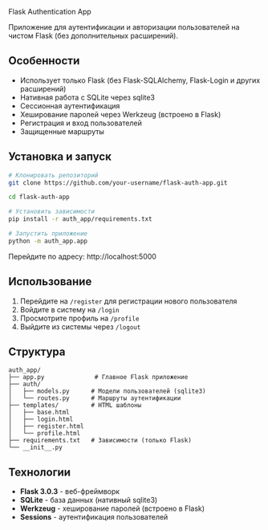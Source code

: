 Flask Authentication App

Приложение для аутентификации и авторизации пользователей на чистом Flask (без дополнительных расширений).

## Особенности

- Использует только Flask (без Flask-SQLAlchemy, Flask-Login и других расширений)
- Нативная работа с SQLite через sqlite3
- Сессионная аутентификация
- Хеширование паролей через Werkzeug (встроено в Flask)
- Регистрация и вход пользователей
- Защищенные маршруты

## Установка и запуск

```bash
# Клонировать репозиторий
git clone https://github.com/your-username/flask-auth-app.git

cd flask-auth-app

# Установить зависимости
pip install -r auth_app/requirements.txt

# Запустить приложение
python -m auth_app.app
```

Перейдите по адресу: http://localhost:5000

## Использование

1. Перейдите на `/register` для регистрации нового пользователя
2. Войдите в систему на `/login`
3. Просмотрите профиль на `/profile`
4. Выйдите из системы через `/logout`

## Структура

```
auth_app/
├── app.py              # Главное Flask приложение
├── auth/
│   ├── models.py      # Модели пользователей (sqlite3)
│   └── routes.py      # Маршруты аутентификации
├── templates/         # HTML шаблоны
│   ├── base.html
│   ├── login.html
│   ├── register.html
│   └── profile.html
├── requirements.txt   # Зависимости (только Flask)
└── __init__.py
```

## Технологии

- **Flask 3.0.3** - веб-фреймворк
- **SQLite** - база данных (нативный sqlite3)
- **Werkzeug** - хеширование паролей (встроено в Flask)
- **Sessions** - аутентификация пользователей
